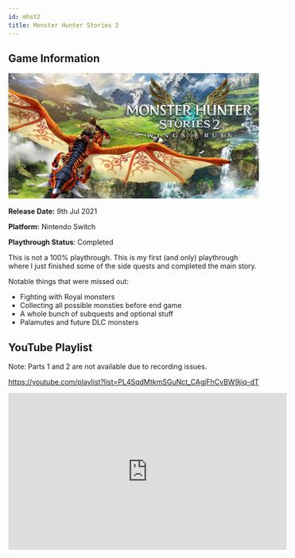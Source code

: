 ```yaml
---
id: mhst2
title: Monster Hunter Stories 2
---
```


## Game Information

![image info](../../static/games/mhst2.jpg)

**Release Date:** 9th Jul 2021

**Platform:** Nintendo Switch

**Playthrough Status**: Completed

This is not a 100% playthrough. This is my first (and only) playthrough where I just finished some of the side quests and completed the main story.

Notable things that were missed out:
- Fighting with Royal monsters
- Collecting all possible monsties before end game
- A whole bunch of subquests and optional stuff 
- Palamutes and future DLC monsters

## YouTube Playlist

Note: Parts 1 and 2 are not available due to recording issues.

https://youtube.com/playlist?list=PL4SqdMtkmSGuNct_CAgjFhCvBW9jiq-dT

<iframe width="560" height="315" src="https://www.youtube-nocookie.com/embed/videoseries?list=PL4SqdMtkmSGuNct_CAgjFhCvBW9jiq-dT" title="YouTube video player" frameBorder="0" allow="accelerometer; autoplay; clipboard-write; encrypted-media; gyroscope; picture-in-picture" allowFullScreen></iframe>